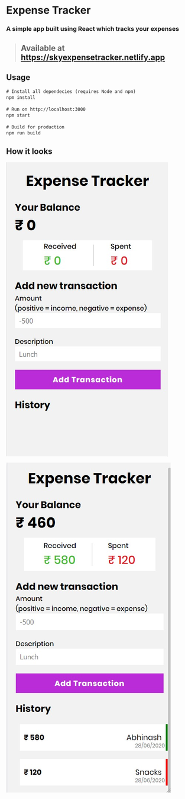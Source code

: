 # Expense Tracker

### A simple app built using React which tracks your expenses

> ## Available at https://skyexpensetracker.netlify.app

## Usage

```
# Install all dependecies (requires Node and npm)
npm install

# Run on http://localhost:3000
npm start

# Build for production
npm run build
```

## How it looks

![](./public/img/one.jpg)

![](./public/img/two.jpg)
